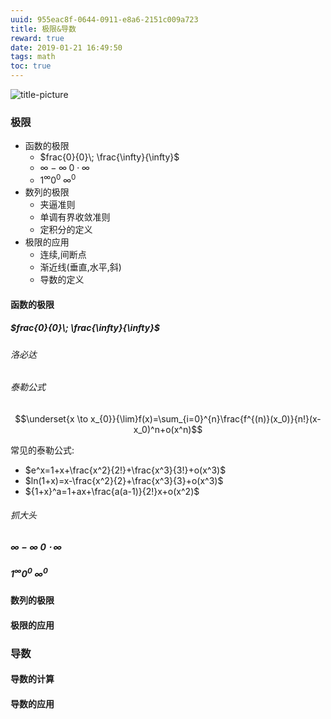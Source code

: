 ```yaml
---
uuid: 955eac8f-0644-0911-e8a6-2151c009a723
title: 极限&导数
reward: true
date: 2019-01-21 16:49:50
tags: math
toc: true
---
```

![title-picture](http://pic.9ht.com/up/2016-4/201642715311.jpg)
### 极限

- 函数的极限
	- $frac{0}{0}\; \frac{\infty}{\infty}$
	- $\infty-\infty\; 0\cdot\infty$
	- $1^{\infty} 0^{0}\; \infty^{0}$
- 数列的极限
	- 夹逼准则
	- 单调有界收敛准则
	- 定积分的定义
- 极限的应用
	- 连续,间断点
	- 渐近线(垂直,水平,斜)
	- 导数的定义

#### 函数的极限
##### $frac{0}{0}\; \frac{\infty}{\infty}$
###### *洛必达*
###### *泰勒公式*

$$\underset{x \to x_{0}}{\lim}f(x)=\sum_{i=0}^{n}\frac{f^{(n)}(x_0)}{n!}(x-x_0)^n+o(x^n)$$

常见的泰勒公式:

- $e^x=1+x+\frac{x^2}{2!}+\frac{x^3}{3!}+o(x^3)$
- $ln(1+x)=x-\frac{x^2}{2}+\frac{x^3}{3}+o(x^3)$
- ${1+x}^a=1+ax+\frac{a(a-1)}{2!}x+o(x^2)$

###### *抓大头*

##### $\infty-\infty\; 0\cdot\infty$
##### $1^{\infty} 0^{0}\; \infty^{0}$
#### 数列的极限
#### 极限的应用

### 导数
#### 导数的计算
#### 导数的应用
